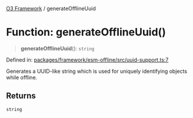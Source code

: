 [O3 Framework](../API.md) / generateOfflineUuid

# Function: generateOfflineUuid()

> **generateOfflineUuid**(): `string`

Defined in: [packages/framework/esm-offline/src/uuid-support.ts:7](https://github.com/its-kios09/openmrs-esm-core/blob/main/packages/framework/esm-offline/src/uuid-support.ts#L7)

Generates a UUID-like string which is used for uniquely identifying objects while offline.

## Returns

`string`
